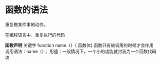 #  函数的语法

重复做某件事的动作。

在编程语言中，重复执行的代码

**函数声明** 关键字   function  name（）{ 函数体}
函数只有被调用的时候才会作用
调用语法：name（）；
用途：一般情况下，一个小的功能就封装为一个函数代码块

